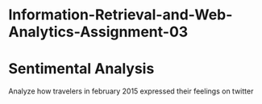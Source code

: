 # Information-Retrieval-and-Web-Analytics-Assignment-03

# Sentimental Analysis 
  Analyze how travelers in february 2015 expressed their feelings on twitter 
